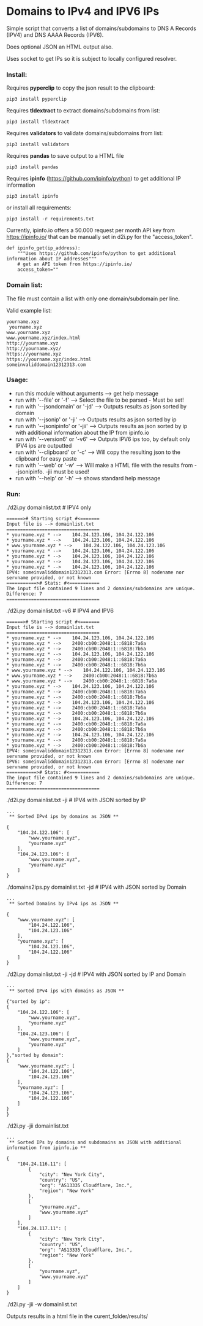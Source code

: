 # Domains to IPv4 and IPV6 IPs

Simple script that converts a list of domains/subdomains to DNS A Records (IPV4) and DNS AAAA Records (IPV6).

Does optional JSON an HTML output also.

Uses socket to get IPs so it is subject to locally configured resolver.

### Install:
Requires **pyperclip** to copy the json result to the clipboard:
```
pip3 install pyperclip
```
Requires **tldextract** to extract domains/subdomains from list:
```
pip3 install tldextract
```
Requires **validators** to validate domains/subdomains from list:
```
pip3 install validators
```
Requires **pandas** to save output to a HTML file
```
pip3 install pandas
```
Requires **ipinfo** (https://github.com/ipinfo/python) to get additional IP information
```
pip3 install ipinfo
```
or install all requirements:
```
pip3 install -r requirements.txt
```
Currently, ipinfo.io offers a 50.000 request per month API key from https://ipinfo.io/ that can be manually set in d2i.py for the "access_token". 
```
def ipinfo_get(ip_address):
    """Uses https://github.com/ipinfo/python to get additional information about IP addresses"""
    # get an API token from https://ipinfo.io/
    access_token=""
```


### Domain list:
The file must contain a list with only one domain/subdomain per line.

Valid example list:
```
yourname.xyz
 yourname.xyz
www.yourname.xyz
www.yourname.xyz/index.html
http://yourname.xyz
http://yourname.xyz/
https://yourname.xyz
https://yourname.xyz/index.html
someinvaliddomain12312313.com
```

### Usage:
  - run this module without arguments --> get help message
  - run with '--file' or '-f' --> Select the file to be parsed - Must be set!
  - run with '--jsondomain' or '-jd' --> Outputs results as json sorted by domain
  - run with '--jsonip' or '-ji' --> Outputs results as json sorted by ip
  - run with '--jsonipinfo' or '-jii' --> Outputs results as json sorted by ip with additional information about the IP from ipinfo.io
  - run with '--version6' or '-v6' --> Outputs IPV6 ips too, by default only IPV4 ips are outputted
  - run with '--clipboard' or '-c' --> Will copy the resulting json to the clipboard for easy paste
  - run with '--web' or '-w' --> Will make a HTML file with the results from --jsonipinfo. -jii must be used!
  - run with '--help' or '-h' --> shows standard help message

### Run:
./d2i.py domainlist.txt # IPV4 only
```
======># Starting script #<=======
Input file is --> domainlist.txt
==================================
* yourname.xyz * -->	104.24.123.106, 104.24.122.106
* yourname.xyz * -->	104.24.123.106, 104.24.122.106
* www.yourname.xyz * -->	104.24.122.106, 104.24.123.106
* yourname.xyz * -->	104.24.123.106, 104.24.122.106
* yourname.xyz * -->	104.24.123.106, 104.24.122.106
* yourname.xyz * -->	104.24.123.106, 104.24.122.106
* yourname.xyz * -->	104.24.123.106, 104.24.122.106
IPV4: someinvaliddomain12312313.com Error: [Errno 8] nodename nor servname provided, or not known
===========># Stats: #<===========
The input file contained 9 lines and 2 domains/subdomains are unique. Difference: 7
==================================
```
./d2i.py domainlist.txt -v6 # IPV4 and IPV6
```
======># Starting script #<=======
Input file is --> domainlist.txt
==================================
* yourname.xyz * -->	104.24.123.106, 104.24.122.106
* yourname.xyz * -->	2400:cb00:2048:1::6818:7a6a
* yourname.xyz * -->	2400:cb00:2048:1::6818:7b6a
* yourname.xyz * -->	104.24.123.106, 104.24.122.106
* yourname.xyz * -->	2400:cb00:2048:1::6818:7a6a
* yourname.xyz * -->	2400:cb00:2048:1::6818:7b6a
* www.yourname.xyz * -->	104.24.122.106, 104.24.123.106
* www.yourname.xyz * -->	2400:cb00:2048:1::6818:7b6a
* www.yourname.xyz * -->	2400:cb00:2048:1::6818:7a6a
* yourname.xyz * -->	104.24.123.106, 104.24.122.106
* yourname.xyz * -->	2400:cb00:2048:1::6818:7a6a
* yourname.xyz * -->	2400:cb00:2048:1::6818:7b6a
* yourname.xyz * -->	104.24.123.106, 104.24.122.106
* yourname.xyz * -->	2400:cb00:2048:1::6818:7a6a
* yourname.xyz * -->	2400:cb00:2048:1::6818:7b6a
* yourname.xyz * -->	104.24.123.106, 104.24.122.106
* yourname.xyz * -->	2400:cb00:2048:1::6818:7a6a
* yourname.xyz * -->	2400:cb00:2048:1::6818:7b6a
* yourname.xyz * -->	104.24.123.106, 104.24.122.106
* yourname.xyz * -->	2400:cb00:2048:1::6818:7a6a
* yourname.xyz * -->	2400:cb00:2048:1::6818:7b6a
IPV4: someinvaliddomain12312313.com Error: [Errno 8] nodename nor servname provided, or not known
IPV6: someinvaliddomain12312313.com Error: [Errno 8] nodename nor servname provided, or not known
===========># Stats: #<===========
The input file contained 9 lines and 2 domains/subdomains are unique. Difference: 7
==================================
```
./d2i.py domainlist.txt -ji # IPV4 with JSON sorted by IP
```
...
 ** Sorted IPv4 ips by domains as JSON **

{
    "104.24.122.106": [
        "www.yourname.xyz",
        "yourname.xyz"
    ],
    "104.24.123.106": [
        "www.yourname.xyz",
        "yourname.xyz"
    ]
}
```

./domains2ips.py domainlist.txt -jd # IPV4 with JSON sorted by Domain
```
...
 ** Sorted Domains by IPv4 ips as JSON **

{
    "www.yourname.xyz": [
        "104.24.122.106",
        "104.24.123.106"
    ],
    "yourname.xyz": [
        "104.24.123.106",
        "104.24.122.106"
    ]
}
```

./d2i.py domainlist.txt -ji -jd # IPV4 with JSON sorted by IP and Domain
```
...
 ** Sorted IPv4 ips with domains as JSON **

{"sorted by ip":
{
    "104.24.122.106": [
        "www.yourname.xyz",
        "yourname.xyz"
    ],
    "104.24.123.106": [
        "www.yourname.xyz",
        "yourname.xyz"
    ]
},"sorted by domain":
{
    "www.yourname.xyz": [
        "104.24.122.106",
        "104.24.123.106"
    ],
    "yourname.xyz": [
        "104.24.123.106",
        "104.24.122.106"
    ]
}
}
```
./d2i.py -jii domainlist.txt
```
...
 ** Sorted IPs by domains and subdomains as JSON with additional information from ipinfo.io **

{
    "104.24.116.11": [
        {
            "city": "New York City",
            "country": "US",
            "org": "AS13335 Cloudflare, Inc.",
            "region": "New York"
        },
        [
            "yourname.xyz",
            "www.yourname.xyz"
        ]
    ],
    "104.24.117.11": [
        {
            "city": "New York City",
            "country": "US",
            "org": "AS13335 Cloudflare, Inc.",
            "region": "New York"
        },
        [
            "yourname.xyz",
            "www.yourname.xyz"
        ]
    ]
}
```
./d2i.py -jii -w domainlist.txt

Outputs results in a html file in the curent_folder/results/
